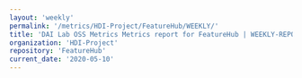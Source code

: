 ```yaml
---
layout: 'weekly'
permalink: '/metrics/HDI-Project/FeatureHub/WEEKLY/'
title: 'DAI Lab OSS Metrics Metrics report for FeatureHub | WEEKLY-REPORT-2020-05-10'
organization: 'HDI-Project'
repository: 'FeatureHub'
current_date: '2020-05-10'
---
```

